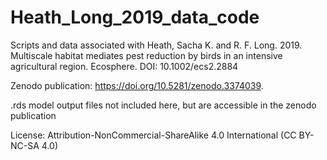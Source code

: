 # Heath_Long_2019_data_code
Scripts and data associated with Heath, Sacha K. and R. F. Long. 2019. Multiscale habitat mediates pest reduction by birds in an intensive agricultural region. Ecosphere. DOI: 10.1002/ecs2.2884

Zenodo publication: https://doi.org/10.5281/zenodo.3374039.

.rds model output files not included here, but are accessible in the zenodo publication

License: Attribution-NonCommercial-ShareAlike 4.0 International (CC BY-NC-SA 4.0)

